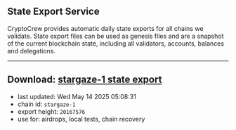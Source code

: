 ## State Export Service
CryptoCrew provides automatic daily state exports for all chains we validate. State export files can be used as genesis files and are a snapshot of the current blockchain state, including all validators, accounts, balances and delegations.

---
**Download: [stargaze-1 state export](https://dl-eu2.ccvalidators.com/SERVICE/stargaze/stargaze-1_export_20167576.json)**
---

- last updated: Wed May 14 2025 05:08:31
- chain id: `stargaze-1`
- export height: `20167576`
- use for: airdrops, local tests, chain recovery
